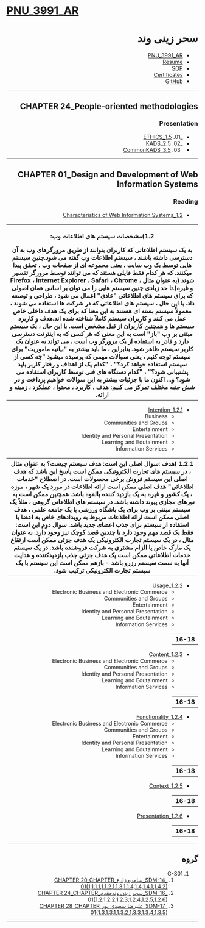 # [PNU_3991_AR](https://github.com/saharzeinivand/PNU_3991_AR)

<div dir="rtl">

# سحر زینی وند
- [PNU_3991_AR](https://github.com/saharzeinivand/PNU_3991_AR)
- [Resume](https://saharzeinivand.github.io) 
- [SOP](https://saharzeinivand.github.io/SOP/)
- [Certificates](https://saharzeinivand.github.io/Certificates/)
- [GitHub](https://github.com/saharzeinivand)

--------------------------

## CHAPTER 24_People-oriented methodologies

### Presentation

   -  _01. [1.5_ETHICS](https://github.com/saharzeinivand/PNU_3991_AR/tree/main/SoftwareDevelopmentMethodologies/24.%20Peopleoriented%20methodologies)
   -  _02. [2.5_KADS](https://github.com/saharzeinivand/PNU_3991_AR/tree/main/SoftwareDevelopmentMethodologies/24.%20Peopleoriented%20methodologies)
   -  _03. [3.5_CommonKADS](https://github.com/saharzeinivand/PNU_3991_AR/tree/main/SoftwareDevelopmentMethodologies/24.%20Peopleoriented%20methodologies)
     
-----------------------------------
       
## CHAPTER 01_Design and Development of Web Information Systems

### Reading

   - [1.2_Characteristics of Web Information Systems](https://drive.google.com/file/d/1l-UzPEOWuhlIHSH22aUdvOSj2JbnHjM_/view?usp=sharing)
   
   <table style="width:100%">
  <tr>
  <th >
 <p>1.2)مشخصات سیستم های اطلاعات وب:</p>
 به یک سیستم اطلاعاتی که کاربران بتوانند از طریق مرورگرهای وب به آن دسترسی داشته باشند ، سیستم اطلاعات وب گفته می شود.چنین سیستم هایی توسط یک وب سایت ، یعنی مجموعه ای از صفحات وب ، تحقق پیدا میکنند. که هر کدام فقط فایلی هستند که می توانند توسط مرورگر تفسیر شوند (به عنوان مثال ، Firefox ، Internet Explorer ، Safari ، Chrome و غیره).تا حد زیادی چنین سیستم هایی را می توان بر اساس همان اصولی که برای سیستم های اطلاعاتی "عادی" اعمال می شود ، طراحی و توسعه داد. با این حال ، سیستم های اطلاعاتی که در شرکت ها استفاده می شوند ، معمولاً سیستم بسته ای هستند به این معنا که برای یک هدف داخلی خاص عمل می کنند و کاربران سیستم کاملاً شناخته شده اند.هدف و کاربرد سیستم ها و همچنین کاربران از قبل مشخص است. با این حال ، یک سیستم مبتنی بر وب "باز" است به این معنی که هر کسی که به اینترنت دسترسی دارد و قادر به استفاده از یک مرورگر وب است ، می تواند به عنوان یک کاربر سیستم ظاهر شود. بنابراین ، ما باید بیشتر به "بیانیه ماموریت" برای سیستم توجه کنیم ، یعنی سوالات مهمی که پرسیده میشود "چه کسی از سیستم استفاده خواهد کرد؟" ، "کدام یک از اهداف و رفتار کاربر باید پشتیبانی شود؟" ، "کدام دستگاه های فنی توسط کاربران استفاده می شود؟ و... اکنون ما با جزئیات بیشتر به این سوالات خواهیم پرداخت و در شش جنبه مختلف تمرکز می کنیم: هدف ، کاربرد ، محتوا ، عملکرد ، زمینه و ارائه.
</th >
  </tr>
   </table>

   - [1.2.1_Intention](https://drive.google.com/file/d/1jMJflVZEgUg04gGfXd5C0elDipA4OB7h/view?usp=sharing)
        - Business
        - Communities and Groups
        - Entertainment
        - Identity and Personal Presentation
        - Learning and Edutainment
        - Information Services
        
   <table style="width:100%">
  <tr>
    <th >1.2.1 )هدف :سوال اصلی این است: هدف سیستم چیست؟ 
به عنوان مثال ، در سیستم های تجارت الکترونیکی ممکن است پاسخ این باشد که هدف اصلی این سیستم فروش برخی محصولات است. در اصطلاح "خدمات اطلاعاتی" هدف اصلی ممکن است ارائه اطلاعات در مورد یک شهر ، موزه ، یک کشور و غیره به یک بازدید کننده بالقوه باشد. همچنین ممکن است به تورهای مجازی پیوند داشته باشد. در سیستم های اطلاعاتی گروهی ، مثلاً یک سیستم مبتنی بر وب برای یک باشگاه ورزشی یا یک جامعه علمی ، هدف اصلی ممکن است ارائه اطلاعات مربوط به رویدادهای خاص به اعضا یا استفاده از سیستم برای جذب اعضای جدید باشد. 
سوال دوم این است: فقط یک قصد مهم وجود دارد یا چندین قصد کوچک نیز وجود دارد. به عنوان مثال ، در یک سیستم تجارت الکترونیکی یک هدف جزئی ممکن است ارتقاع یک مارک خاص یا الزام مشتری به شرکت فروشنده باشد. در یک سیستم خدمات اطلاعاتی ممکن است یک هدف جزئی جذب بازدیدکننده و هدایت آنها به سمت سیستم رزرو باشد - بازهم ممکن است این سیستم با یک سیستم تجارت الکترونیکی ترکیب شود.
</th>
  </tr>
   </table>
   
   - [1.2.2_Usage](https://drive.google.com/file/d/1iEv2bTpXJVyabCQwSIZrSjUdCYwvunmZ/view?usp=sharing)
        - Electronic Business and Electronic Commerce
        - Communities and Groups
        - Entertainment
        - Identity and Personal Presentation
        - Learning and Edutainment
        - Information Services
        
        
   <table style="width:100%">
  <tr>
    <th >16-18</th>
  </tr>
   </table>
   
   - [1.2.3_Content](https://drive.google.com/file/d/11GhcsCjOk26076y3vDX5ItbBxXLnh8u8/view?usp=sharing)
        - Electronic Business and Electronic Commerce
        - Communities and Groups
        - Identity and Personal Presentation
        - Learning and Edutainment
        - Information Services
        
   <table style="width:100%">
  <tr>
    <th >16-18</th>
  </tr>
   </table>
   
   - [1.2.4_Functionality](https://drive.google.com/file/d/1WXZsqZgTa7aI_TdiIzXp6kcsRcLDjI1A/view?usp=sharing)
        - Electronic Business and Electronic Commerce
        - Communities and Groups
        - Entertainment
        - Identity and Personal Presentation
        - Learning and Edutainment
        - Information Services
        
  <table style="width:100%">
  <tr>
    <th >16-18</th>
  </tr>
   </table>
   
  - [1.2.5_Context](https://drive.google.com/file/d/1IBvOjXr6rpa0Cq71SPUwWZQeWx0EevKr/view?usp=sharing)
   
   <table style="width:100%">
  <tr>
    <th >16-18</th>
  </tr>
   </table>
   
  - [1.2.6_Presentation](https://drive.google.com/file/d/1sfpiHHlV_PD9y7CafUufJrPi1_y3nJyn/view?usp=sharing)
   
   <table style="width:100%">
  <tr>
    <th >16-18</th>
  </tr>
   </table>

----------------------------
## گروه 
1. G-S01
    1. [_SDM-14_سامره زارع_CHAPTER 20_CHAPTER 01(1,1.1.1,1.1.2,1.1.3,1.1.4,1.4,1.4.1,1.4.2)](https://github.com/AliRazavi-edu/PNU_3991/tree/master/_MSc/SoftwareDevelopmentMethodologies/14_%D8%B3%D8%A7%D9%85%D8%B1%D9%87%20%D8%B2%D8%A7%D8%B1%D8%B9)
    1. [_SDM-16_سحر زيني وندمقدم_CHAPTER 24_CHAPTER 01(1.2,1.2.2,1.2.3,1.2.4,1.2.5,1.2.6)](https://github.com/AliRazavi-edu/PNU_3991/tree/master/_MSc/SoftwareDevelopmentMethodologies/16_%D8%B3%D8%AD%D8%B1%20%D8%B2%D9%8A%D9%86%D9%8A%20%D9%88%D9%86%D8%AF%D9%85%D9%82%D8%AF%D9%85)         
    1. [_SDM-17_عليرضا سعيدي پور_CHAPTER 28_CHAPTER 01(1.3,1.3.1,1.3.2,1.3.3,1.3.4,1.3.5)](https://github.com/AliRazavi-edu/PNU_3991/tree/master/_MSc/SoftwareDevelopmentMethodologies/17_%D8%B9%D9%84%D9%8A%D8%B1%D8%B6%D8%A7%20%D8%B3%D8%B9%D9%8A%D8%AF%D9%8A%20%D9%BE%D9%88%D8%B1)

-----------------------

</div>
